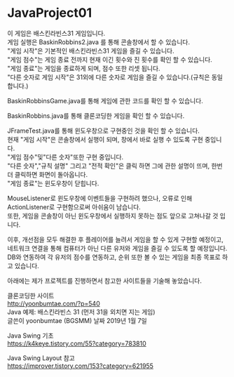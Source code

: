 # JavaProject01

이 게임은 배스킨라빈스31 게임입니다.<br/>
게임 실행은 BaskinRobbins2.java 를 통해 콘솔창에서 할 수 있습니다.<br/>
"게임 시작"은 기본적인 배스킨라빈스31 게임을 즐길 수 있습니다.<br/>
"게임 점수"는 게임 종료 전까지 현재 이긴 횟수와 진 횟수를 확인 할 수 있습니다.<br/>
"게임 종료"는 게임을 종료하게 되며, 점수 또한 리셋 됩니다.<br/>
"다른 숫자로 게임 시작"은 31외에 다른 숫자로 게임을 즐길 수 있습니다.(규칙은 동일합니다.)

BaskinRobbinsGame.java를 통해 게임에 관한 코드를 확인 할 수 있습니다.

BaskinRobbins.java를 통해 클론코딩한 게임을 확인 할 수 있습니다.

JFrameTest.java를 통해 윈도우창으로 구현중인 것을 확인 할 수 있습니다.<br/>
현재 "게임 시작"은 콘솔창에서 실행이 되며, 창에서 바로 실행 수 있도록 구현 중입니다.<br/>
"게임 점수"및"다른 숫자"또한 구현 중입니다.<br/>
"다른 숫자","규칙 설명" 그리고 "전적 확인"은 클릭 하면 그에 관한 설명이 뜨며, 한번더 클릭하면 화면이 돌아옵니다.<br/>
"게임 종료"는 윈도우창이 닫힙니다.

MouseListener로 윈도우창에 이벤트들을 구현하려 했으나, 오류로 인해 ActionListener로 구현함으로써 아쉬움이 남습니다.<br/>
또한, 게임을 콘솔창이 아닌 윈도우창에서 실행하지 못하는 점도 앞으로 고쳐나갈 것 입니다.

이후, 개선점을 모두 해결한 후 플레이어를 늘려서 게임을 할 수 있게 구현할 예정이고,<br/>
네트워크 연결을 통해 컴퓨터가 아닌 다른 유저와 게임을 즐길 수 있도록 할 예정입니다.<br/>
DB와 연동하여 각 유저의 점수를 연동하고, 순위 또한 볼 수 있는 게임을 최종 목표로 하고 있습니다.

아래에는 제가 프로젝트를 진행하면서 참고한 사이트들을 기술해 놓았습니다.

클론코딩한 사이트<br/>
http://yoonbumtae.com/?p=540 <br/>
Java 예제: 배스킨라빈스 31 (먼저 31을 외치면 지는 게임)<br/>
글쓴이 yoonbumtae (BGSMM) 날짜 2019년 1월 7일

Java Swing 기초<br/>
https://k4keye.tistory.com/55?category=783810 

Java Swing Layout 참고<br/>
https://improver.tistory.com/153?category=621955
